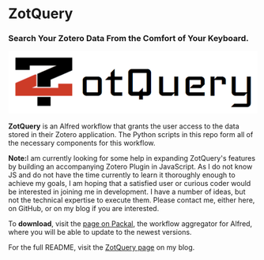 # ZotQuery

### Search Your Zotero Data From the Comfort of Your Keyboard. ###

![logo](icons/ZotQuery_logo.png)

**ZotQuery** is an Alfred workflow that grants the user access to the data stored in their Zotero application. The Python scripts in this repo form all of the necessary components for this workflow. 

<p><strong>Note:</strong>I am currently looking for some help in expanding ZotQuery's features by building an accompanying Zotero Plugin in JavaScript. As I do not know JS and do not have the time currently to learn it thoroughly enough to achieve my goals, I am hoping that a satisfied user or curious coder would be interested in joining me in development. I have a number of ideas, but not the technical expertise to execute them. Please contact me, either here, on GitHub, or on my blog if you are interested.</p>

To **download**, visit the [page on Packal](http://packal.org/workflow/zotquery), the workflow aggregator for Alfred, where you will be able to update to the newest versions.

For the full README, visit the [ZotQuery page](http://hackademic.postach.io/zotquery-an-alfred-workflow-for-zotero) on my blog.

